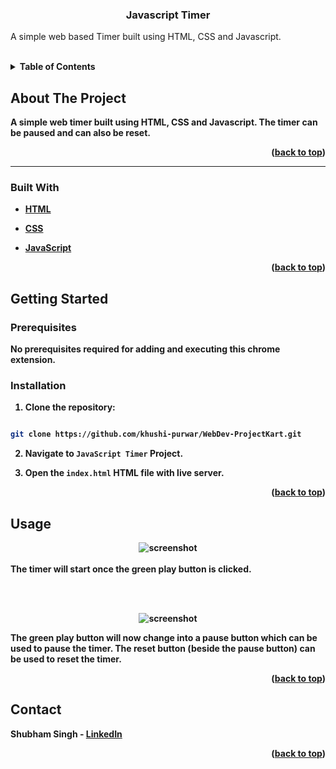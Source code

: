 
  

<h3  align="center">Javascript Timer</h3>

  

<p  align="center">

A simple web based Timer built using HTML, CSS and Javascript.

<br />


<details>
  <summary><b>Table of Contents</summary>
  <ol>
    <li>
      <a href="#about-the-project">About The Project</a>
      <ul>
        <li><a href="#built-with">Built With</a></li>
      </ul>
    </li>
    <li>
      <a href="#getting-started">Getting Started</a>
      <ul>
        <li><a href="#prerequisites">Prerequisites</a></li>
   </ul>
    </li>
    <li><a href="#usage">Usage</a></li>
     </li>
    <li><a href="#contact">Contact</a></li>
  
  </ol>
</details>

  

## About The Project

A simple web timer built using HTML, CSS and Javascript. The timer can be paused and can also be reset.

<p  align="right">(<a  href="#top">back to top</a>)</p>

<hr>

  

### Built With

  

* [HTML](https://developer.mozilla.org/en-US/docs/Web/HTML)

* [CSS](https://developer.mozilla.org/en-US/docs/Web/CSS)

* [JavaScript](https://www.javascript.com/)

  

<p  align="right">(<a  href="#top">back to top</a>)</p>

  

## Getting Started

### Prerequisites

No prerequisites required for adding and executing this chrome extension.

### Installation

  

1. Clone the repository:

```sh

git clone https://github.com/khushi-purwar/WebDev-ProjectKart.git

```

2. Navigate to `JavaScript Timer` Project.

3. Open the `index.html` HTML file with live server.

  
  

<p  align="right">(<a  href="#top">back to top</a>)</p>

  

## Usage

<div  align="center">
<img  src="https://raw.githubusercontent.com/LiQuiD-404/WebDev-ProjectKart/master/JavaScript%20Timer/snips/snip1.png"  alt="screenshot" >
 <br> <br>

</div>
The timer will start once the green play button is clicked.
<br>



<br><br>

<div  align="center">
<img  src="https://raw.githubusercontent.com/LiQuiD-404/WebDev-ProjectKart/master/JavaScript%20Timer/snips/snip2.png"  alt="screenshot" >
</div>

The green play button will now change into a pause button which can be used to pause the timer. The reset button (beside the pause button) can be used to reset the timer.

  
  

<p  align="right">(<a  href="#top">back to top</a>)</p>

  
  
  
  
  
  

## Contact

Shubham Singh - [LinkedIn](https://www.linkedin.com/in/shubham-singh-519769220/)

<p  align="right">(<a  href="#top">back to top</a>)</p>